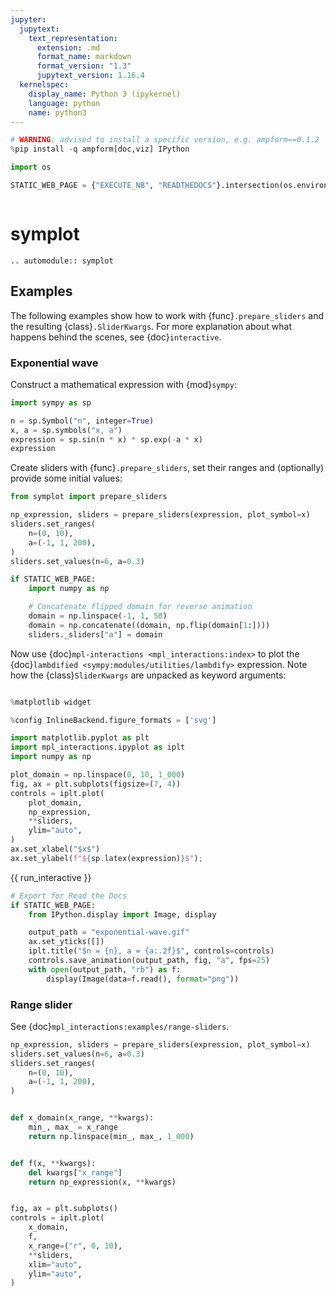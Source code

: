 ```yaml
---
jupyter:
  jupytext:
    text_representation:
      extension: .md
      format_name: markdown
      format_version: "1.3"
      jupytext_version: 1.16.4
  kernelspec:
    display_name: Python 3 (ipykernel)
    language: python
    name: python3
---
```


```python hideCode=true hideOutput=true hidePrompt=true jupyter={"source_hidden": true} tags=["remove-cell", "skip-execution"]
# WARNING: advised to install a specific version, e.g. ampform==0.1.2
%pip install -q ampform[doc,viz] IPython
```

```python hideCode=true hideOutput=true hidePrompt=true jupyter={"source_hidden": true} tags=["remove-cell"]
import os

STATIC_WEB_PAGE = {"EXECUTE_NB", "READTHEDOCS"}.intersection(os.environ)
```

```{autolink-concat}

```

# symplot

```{eval-rst}
.. automodule:: symplot
```

## Examples

The following examples show how to work with {func}`.prepare_sliders` and the resulting {class}`.SliderKwargs`. For more explanation about what happens behind the scenes, see {doc}`interactive`.

### Exponential wave

Construct a mathematical expression with {mod}`sympy`:

```python
import sympy as sp

n = sp.Symbol("n", integer=True)
x, a = sp.symbols("x, a")
expression = sp.sin(n * x) * sp.exp(-a * x)
expression
```

Create sliders with {func}`.prepare_sliders`, set their ranges and (optionally) provide some initial values:

```python
from symplot import prepare_sliders

np_expression, sliders = prepare_sliders(expression, plot_symbol=x)
sliders.set_ranges(
    n=(0, 10),
    a=(-1, 1, 200),
)
sliders.set_values(n=6, a=0.3)
```

```python jupyter={"source_hidden": true} tags=["remove-cell"]
if STATIC_WEB_PAGE:
    import numpy as np

    # Concatenate flipped domain for reverse animation
    domain = np.linspace(-1, 1, 50)
    domain = np.concatenate((domain, np.flip(domain[1:])))
    sliders._sliders["a"] = domain
```

Now use {doc}`mpl-interactions <mpl_interactions:index>` to plot the {doc}`lambdified <sympy:modules/utilities/lambdify>` expression. Note how the {class}`SliderKwargs` are unpacked as keyword arguments:

```{autolink-skip}

```

```python
%matplotlib widget
```

```python tags=["remove-output"]
%config InlineBackend.figure_formats = ['svg']

import matplotlib.pyplot as plt
import mpl_interactions.ipyplot as iplt
import numpy as np

plot_domain = np.linspace(0, 10, 1_000)
fig, ax = plt.subplots(figsize=(7, 4))
controls = iplt.plot(
    plot_domain,
    np_expression,
    **sliders,
    ylim="auto",
)
ax.set_xlabel("$x$")
ax.set_ylabel(f"${sp.latex(expression)}$");
```

{{ run_interactive }}

```python jupyter={"source_hidden": true} tags=["remove-input"]
# Export for Read the Docs
if STATIC_WEB_PAGE:
    from IPython.display import Image, display

    output_path = "exponential-wave.gif"
    ax.set_yticks([])
    iplt.title("$n = {n}, a = {a:.2f}$", controls=controls)
    controls.save_animation(output_path, fig, "a", fps=25)
    with open(output_path, "rb") as f:
        display(Image(data=f.read(), format="png"))
```

### Range slider

See {doc}`mpl_interactions:examples/range-sliders`.

```python
np_expression, sliders = prepare_sliders(expression, plot_symbol=x)
sliders.set_values(n=6, a=0.3)
sliders.set_ranges(
    n=(0, 10),
    a=(-1, 1, 200),
)


def x_domain(x_range, **kwargs):
    min_, max_ = x_range
    return np.linspace(min_, max_, 1_000)


def f(x, **kwargs):
    del kwargs["x_range"]
    return np_expression(x, **kwargs)


fig, ax = plt.subplots()
controls = iplt.plot(
    x_domain,
    f,
    x_range=("r", 0, 10),
    **sliders,
    xlim="auto",
    ylim="auto",
)
```
